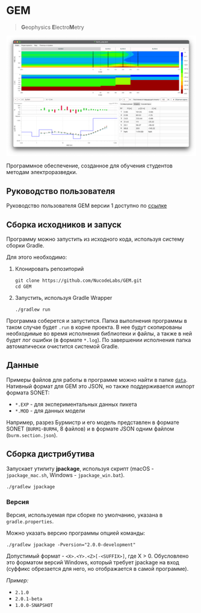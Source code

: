 # GEM

> **G**eophysics **E**lectro**M**etry

![Screenshot](docs/gem_screenshot.png)

Программное обеспечение, созданное для обучения студентов методам электроразведки.

## Руководство пользователя

Руководство пользователя GEM версии 1 доступно по [ссылке](docs/Руководство%20пользователя%20GEM.pdf)

## Сборка исходников и запуск

Программу можно запустить из исходного кода, используя систему сборки Gradle.

Для этого необходимо:

1) Клонировать репозиторий
    ```shell
    git clone https://github.com/NucodeLabs/GEM.git
    cd GEM
    ```
2) Запустить, используя Gradle Wrapper
    ```
    ./gradlew run
    ```

Программа соберется и запустится.
Папка выполнения программы в таком случае будет `.run` в корне проекта.
В нее будут скопированы необходимые во время исполнения библиотеки и файлы, а также в ней будет лог ошибки (в формате
`*.log`).
По завершении исполнения папка автоматически очистится системой Gradle.

## Данные

Примеры файлов для работы в программе можно найти в папке [`data`](data).
Нативный формат для GEM это JSON, но также поддерживается импорт формата SONET:

- `*.EXP` - для экспериментальных данных пикета
- `*.MOD` - для данных модели

Например, разрез Бурмистр и его модель представлен в формате SONET (`BURM1`-`BURM4`, 8 файлов) и в формате JSON одним
файлом (`burm.section.json`).

## Сборка дистрибутива

Запускает утилиту **jpackage**, используя скрипт (macOS - `jpackage_mac.sh`, Windows - `jpackage_win.bat`).

```shell
./gradlew jpackage
```

### Версия

Версия, используемая при сборке по умолчанию, указана в `gradle.properties`.

Можно указать версию программы опцией команды:
```shell
./gradlew jpackage -Pversion="2.0.0-development"
```

Допустимый формат - `<X>.<Y>.<Z>[-<SUFFIX>]`, где X > 0.
Обусловлено это форматом версий Windows, который требует jpackage на вход (суффикс обрезается для него, но отображается
в самой программе).

_Пример:_

- `2.1.0`
- `2.0.1-beta`
- `1.0.0-SNAPSHOT`